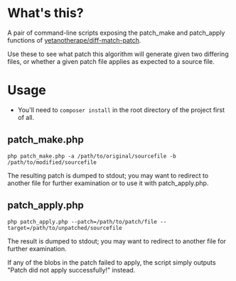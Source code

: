 # What's this?
A pair of command-line scripts exposing the patch_make and patch_apply functions of 
[yetanotherape/diff-match-patch](https://packagist.org/packages/yetanotherape/diff-match-patch).

Use these to see what patch this algorithm will generate given two differing files, or
whether a given patch file applies as expected to a source file.

# Usage
* You'll need to `composer install` in the root directory of the project first of all.

## patch_make.php
`php patch_make.php -a /path/to/original/sourcefile -b /path/to/modified/sourcefile`

The resulting patch is dumped to stdout; you may want to redirect to another file
for further examination or to use it with patch_apply.php.

## patch_apply.php
`php patch_apply.php --patch=/path/to/patch/file --target=/path/to/unpatched/sourcefile`

The result is dumped to stdout; you may want to redirect to another file for further 
examination.

If any of the blobs in the patch failed to apply, the script simply outputs "Patch did 
not apply successfully!" instead.
